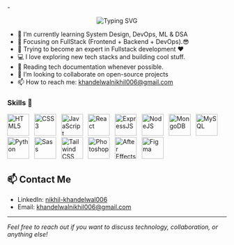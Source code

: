 -<p align="center">
  <img src="https://readme-typing-svg.demolab.com?font=Chakra+Petch&weight=700&size=30&duration=2000&pause=5000&color=1753AE&center=true&vCenter=true&random=false&width=435&height=40&lines=Hi+%F0%9F%91%8B+I'm+Nikhil+Khandelwal" alt="Typing SVG" />
    </p>
    

- 🌱 I’m currently learning System Design, DevOps, ML & DSA
- 🔭 Focusing on FullStack (Frontend + Backend + DevOps).😎
- 🌱 Trying to become an expert in Fullstack development ❤
- 💻 I love exploring new tech stacks and building cool stuff.
- 📰 Reading tech documentation whenever possible.
- 👯 I’m looking to collaborate on open-source projects
- 📫 How to reach me: khandelwalnikhil006@gmail.com


### Skills 🧰


<p align="left">
  <a href="https://developer.mozilla.org/en-US/docs/Glossary/HTML5" target="_blank" rel="noreferrer"><img src="https://raw.githubusercontent.com/danielcranney/readme-generator/main/public/icons/skills/html5-colored.svg" width="50" height="50" alt="HTML5" /></a>&nbsp;&nbsp;&nbsp;<a href="https://www.w3.org/TR/CSS/#css" target="_blank" rel="noreferrer"><img src="https://raw.githubusercontent.com/danielcranney/readme-generator/main/public/icons/skills/css3-colored.svg" width="50" height="50" alt="CSS3" /></a>&nbsp;&nbsp;&nbsp;<a href="https://developer.mozilla.org/en-US/docs/Web/JavaScript" target="_blank" rel="noreferrer"><img src="https://raw.githubusercontent.com/danielcranney/readme-generator/main/public/icons/skills/javascript-colored.svg" width="50" height="50" alt="JavaScript" /></a>&nbsp;&nbsp;&nbsp;<a href="https://reactjs.org/" target="_blank" rel="noreferrer"><img src="https://raw.githubusercontent.com/danielcranney/readme-generator/main/public/icons/skills/react-colored.svg" width="50" height="50" alt="React" /></a>&nbsp;&nbsp;&nbsp;<a href="https://expressjs.com/" target="_blank" rel="noreferrer"><img src="https://raw.githubusercontent.com/danielcranney/readme-generator/main/public/icons/skills/express-colored.svg" width="50" height="50" alt="ExpressJS" /></a>&nbsp;&nbsp;&nbsp;<a href="https://nodejs.org/en/" target="_blank" rel="noreferrer"><img src="https://raw.githubusercontent.com/danielcranney/readme-generator/main/public/icons/skills/nodejs-colored.svg" width="50" height="50" alt="NodeJS" /></a>&nbsp;&nbsp;&nbsp;<a href="https://www.mongodb.com/" target="_blank" rel="noreferrer"><img src="https://raw.githubusercontent.com/danielcranney/readme-generator/main/public/icons/skills/mongodb-colored.svg" width="50" height="50" alt="MongoDB" /></a>&nbsp;&nbsp;&nbsp;<a href="https://www.mysql.com/" target="_blank" rel="noreferrer"><img src="https://raw.githubusercontent.com/danielcranney/readme-generator/main/public/icons/skills/mysql-colored.svg" width="50" height="50" alt="MySQL" /></a>&nbsp;&nbsp;&nbsp;<a href="https://www.python.org/" target="_blank" rel="noreferrer"><img src="https://raw.githubusercontent.com/danielcranney/readme-generator/main/public/icons/skills/python-colored.svg" width="50" height="50" alt="Python" /></a>&nbsp;&nbsp;&nbsp;<a href="https://sass-lang.com/" target="_blank" rel="noreferrer"><img src="https://raw.githubusercontent.com/danielcranney/readme-generator/main/public/icons/skills/sass-colored.svg" width="50" height="50" alt="Sass" /></a>&nbsp;&nbsp;&nbsp;<a href="https://tailwindcss.com/" target="_blank" rel="noreferrer"><img src="https://raw.githubusercontent.com/danielcranney/readme-generator/main/public/icons/skills/tailwindcss-colored.svg" width="50" height="50" alt="Tailwind CSS" /></a>&nbsp;&nbsp;&nbsp;<a href="https://www.adobe.com/uk/products/photoshop.html" target="_blank" rel="noreferrer"><img src="https://raw.githubusercontent.com/danielcranney/readme-generator/main/public/icons/skills/photoshop-colored.svg" width="50" height="50" alt="Photoshop" /></a>&nbsp;&nbsp;&nbsp;<a href="https://www.adobe.com/uk/products/aftereffects.html" target="_blank" rel="noreferrer"><picture><source media="(prefers-color-scheme: light)" srcset="https://raw.githubusercontent.com/danielcranney/readme-generator/main/public/icons/skills/aftereffects-colored.svg"/><source media="(prefers-color-scheme: dark)" srcset=".\Assets\afterEffects.svg"/><img src="https://raw.githubusercontent.com/danielcranney/readme-generator/main/public/icons/skills/aftereffects-colored.svg" width="50" height="50" alt="After Effects" /></picture></a>&nbsp;&nbsp;&nbsp;<a href="https://www.figma.com/" target="_blank" rel="noreferrer"><img src="https://raw.githubusercontent.com/danielcranney/readme-generator/main/public/icons/skills/figma-colored.svg" width="50" height="50" alt="Figma" /></a>
</p>






## 📫 Contact Me
- LinkedIn: [nikhil-khandelwal006](https://www.linkedin.com/in/nikhil-khandelwal006/)
- Email: [khandelwalnikhil006@gmail.com](mailto:khandelwalnikhil006@gmail.com)
---

*Feel free to reach out if you want to discuss technology, collaboration, or anything else!*





<!---
nikhilkhandelwal006/nikhilkhandelwal006 is a ✨ special ✨ repository because its `README.md` (this file) appears on your GitHub profile.
You can click the Preview link to take a look at your changes.
--->
